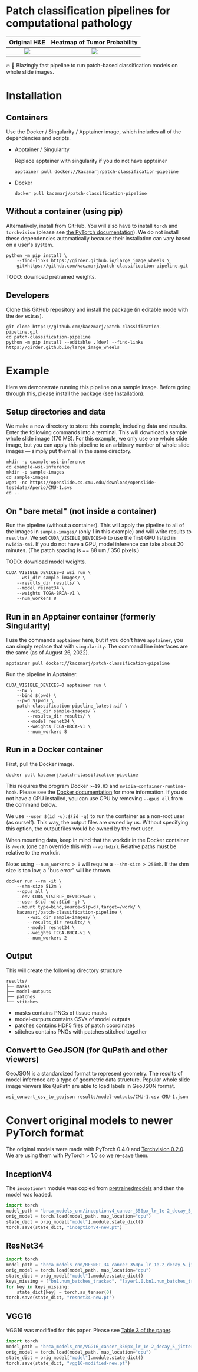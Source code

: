 # Patch classification pipelines for computational pathology

Original H&E                        |  Heatmap of Tumor Probability
:----------------------------------:|:-----------------------------------:
![](sample-images/brca-tissue.png)  | ![](sample-images/brca-heatmap.png)

🔥 🚀 Blazingly fast pipeline to run patch-based classification models on whole slide images.

# Installation

## Containers

Use the Docker / Singularity / Apptainer image, which includes all of the dependencies and scripts.

- Apptainer / Singularity

    Replace apptainer with singularity if you do not have apptainer

    ```
    apptainer pull docker://kaczmarj/patch-classification-pipeline
    ```

- Docker

    ```
    docker pull kaczmarj/patch-classification-pipeline
    ```

## Without a container (using pip)

Alternatively, install from GitHub. You will also have to install `torch` and
`torchvision` (please see [the PyTorch documentation](https://pytorch.org/get-started/locally/)).
We do not install these dependencies automatically because their installation can vary based
on a user's system.

```
python -m pip install \
    --find-links https://girder.github.io/large_image_wheels \
    git+https://github.com/kaczmarj/patch-classification-pipeline.git
```

TODO: download pretrained weights.

## Developers

Clone this GitHub repository and install the package (in editable mode with the `dev` extras).

```
git clone https://github.com/kaczmarj/patch-classification-pipeline.git
cd patch-classification-pipeline
python -m pip install --editable .[dev] --find-links https://girder.github.io/large_image_wheels
```

# Example

Here we demonstrate running this pipeline on a sample image. Before going through this,
please install the package (see [Installation](#installation)).

## Setup directories and data

We make a new directory to store this example, including data and results. Enter the
following commands into a terminal. This will download a sample whole slide image
(170 MB). For this example, we only use one whole slide image, but you can apply this
pipeline to an arbitrary number of whole slide images &mdash; simply put them all in the
same directory.

```
mkdir -p example-wsi-inference
cd example-wsi-inference
mkdir -p sample-images
cd sample-images
wget -nc https://openslide.cs.cmu.edu/download/openslide-testdata/Aperio/CMU-1.svs
cd ..
```

## On "bare metal" (not inside a container)

Run the pipeline (without a container). This will apply the pipeline to all of the
images in `sample-images/` (only 1 in this example) and will write results to
`results/`. We set `CUDA_VISIBLE_DEVICES=0` to use the first GPU listed in
`nvidia-smi`. If you do not have a GPU, model inference can take about 20 minutes.
(The patch spacing is == 88 um / 350 pixels.)

TODO: download model weights.

```
CUDA_VISIBLE_DEVICES=0 wsi_run \
    --wsi_dir sample-images/ \
    --results_dir results/ \
    --model resnet34 \
    --weights TCGA-BRCA-v1 \
    --num_workers 8
```

## Run in an Apptainer container (formerly Singularity)

I use the commands `apptainer` here, but if you don't have `apptainer`, you can simply
replace that with `singularity`. The command line interfaces are the same (as of August 26, 2022).

```
apptainer pull docker://kaczmarj/patch-classification-pipeline
```

Run the pipeline in Apptainer.

```
CUDA_VISIBLE_DEVICES=0 apptainer run \
    --nv \
    --bind $(pwd) \
    --pwd $(pwd) \
    patch-classification-pipeline_latest.sif \
        --wsi_dir sample-images/ \
        --results_dir results/ \
        --model resnet34 \
        --weights TCGA-BRCA-v1 \
        --num_workers 8
```

## Run in a Docker container

First, pull the Docker image.

```
docker pull kaczmarj/patch-classification-pipeline
```

This requires the program Docker `>=19.03` and `nvidia-container-runtime-hook`. Please see the
[Docker documentation](https://docs.docker.com/config/containers/resource_constraints/#gpu)
for more information. If you do not have a GPU installed, you can use CPU by removing
`--gpus all` from the command below.

We use `--user $(id -u):$(id -g)` to run the container as a non-root user (as ourself).
This way, the output files are owned by us. Without specifying this option, the output
files would be owned by the root user.

When mounting data, keep in mind that the workdir in the Docker container is `/work`
(one can override this with `--workdir`). Relative paths must be relative to the workdir.

Note: using `--num_workers > 0` will require a `--shm-size > 256mb`. If the shm size is
too low, a "bus error" will be thrown.

```
docker run --rm -it \
    --shm-size 512m \
    --gpus all \
    --env CUDA_VISIBLE_DEVICES=0 \
    --user $(id -u):$(id -g) \
    --mount type=bind,source=$(pwd),target=/work/ \
    kaczmarj/patch-classification-pipeline \
        --wsi_dir sample-images/ \
        --results_dir results/ \
        --model resnet34 \
        --weights TCGA-BRCA-v1 \
        --num_workers 2
```

## Output

This will create the following directory structure

```
results/
├── masks
├── model-outputs
├── patches
└── stitches
```

- masks contains PNGs of tissue masks
- model-outputs contains CSVs of model outputs
- patches contains HDF5 files of patch coordinates
- stitches contains PNGs with patches stitched together

## Convert to GeoJSON (for QuPath and other viewers)

GeoJSON is a standardized format to represent geometry. The results of model inference
are a type of geometric data structure. Popular whole slide image viewers like QuPath
are able to load labels in GeoJSON format.

```
wsi_convert_csv_to_geojson results/model-outputs/CMU-1.csv CMU-1.json
```


# Convert original models to newer PyTorch format

The original models were made with PyTorch 0.4.0 and [Torchvision 0.2.0](https://github.com/pytorch/vision/tree/v0.2.0). We are using them with PyTorch > 1.0 so we re-save them.

## InceptionV4

The `inceptionv4` module was copied from [pretrainedmodels](https://github.com/Cadene/pretrained-models.pytorch/blob/8aae3d8f1135b6b13fed79c1d431e3449fdbf6e0/pretrainedmodels/models/inceptionv4.py) and then the model was loaded.

```python
import torch
model_path = "brca_models_cnn/inceptionv4_cancer_350px_lr_1e-2_decay_5_jitter_val6slides_harder_pretrained_none_0423_0449_0.8854108440469536_11.t7"
orig_model = torch.load(model_path, map_location="cpu")
state_dict = orig_model["model"].module.state_dict()
torch.save(state_dict, "inceptionv4-new.pt")
```

## ResNet34

```python
import torch
model_path = "brca_models_cnn/RESNET_34_cancer_350px_lr_1e-2_decay_5_jitter_val6slides_harder_pretrained_none_1117_0044_0.8715164676076728_17.t7"
orig_model = torch.load(model_path, map_location="cpu")
state_dict = orig_model["model"].module.state_dict()
keys_missing = ["bn1.num_batches_tracked", "layer1.0.bn1.num_batches_tracked", "layer1.0.bn2.num_batches_tracked", "layer1.1.bn1.num_batches_tracked", "layer1.1.bn2.num_batches_tracked", "layer1.2.bn1.num_batches_tracked", "layer1.2.bn2.num_batches_tracked", "layer2.0.bn1.num_batches_tracked", "layer2.0.bn2.num_batches_tracked", "layer2.0.downsample.1.num_batches_tracked", "layer2.1.bn1.num_batches_tracked", "layer2.1.bn2.num_batches_tracked", "layer2.2.bn1.num_batches_tracked", "layer2.2.bn2.num_batches_tracked", "layer2.3.bn1.num_batches_tracked", "layer2.3.bn2.num_batches_tracked", "layer3.0.bn1.num_batches_tracked", "layer3.0.bn2.num_batches_tracked", "layer3.0.downsample.1.num_batches_tracked", "layer3.1.bn1.num_batches_tracked", "layer3.1.bn2.num_batches_tracked", "layer3.2.bn1.num_batches_tracked", "layer3.2.bn2.num_batches_tracked", "layer3.3.bn1.num_batches_tracked", "layer3.3.bn2.num_batches_tracked", "layer3.4.bn1.num_batches_tracked", "layer3.4.bn2.num_batches_tracked", "layer3.5.bn1.num_batches_tracked", "layer3.5.bn2.num_batches_tracked", "layer4.0.bn1.num_batches_tracked", "layer4.0.bn2.num_batches_tracked", "layer4.0.downsample.1.num_batches_tracked", "layer4.1.bn1.num_batches_tracked", "layer4.1.bn2.num_batches_tracked", "layer4.2.bn1.num_batches_tracked", "layer4.2.bn2.num_batches_tracked"]
for key in keys_missing:
    state_dict[key] = torch.as_tensor(0)
torch.save(state_dict, "resnet34-new.pt")
```

## VGG16

VGG16 was modified for this paper. Please see [Table 3 of the paper](https://www.ncbi.nlm.nih.gov/pmc/articles/PMC7369575/table/tbl3/).

```python
import torch
model_path = "brca_models_cnn/VGG16_cancer_350px_lr_1e-2_decay_5_jitter_val6slides_harder_pretrained_none_0423_0456_0.8766822301565503_11.t7"
orig_model = torch.load(model_path, map_location="cpu")
state_dict = orig_model["model"].module.state_dict()
torch.save(state_dict, "vgg16-modified-new.pt")
```
